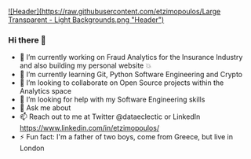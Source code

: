 [![Header](https://raw.githubusercontent.com/etzimopoulos/Large Transparent - Light Backgrounds.png "Header")](https://https://eclecticaboutdata.com/)

### Hi there 👋

- 🔭 I’m currently working on Fraud Analytics for the Insurance Industry and also building my personal website 💥
- 🌱 I’m currently learning Git, Python Software Engineering and Crypto 
- 👯 I’m looking to collaborate on Open Source projects within the Analytics space
- 🤔 I’m looking for help with my Software Engineering skills
- 💬 Ask me about 
- 📫 Reach out to me at Twitter @dataeclectic or LinkedIn https://www.linkedin.com/in/etzimopoulos/
- ⚡ Fun fact: I'm a father of two boys, come from Greece, but live in London
